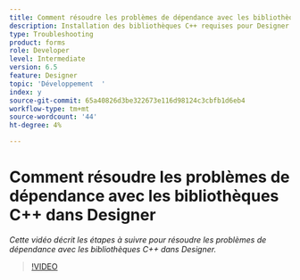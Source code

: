 ```yaml
---
title: Comment résoudre les problèmes de dépendance avec les bibliothèques C++ dans Designer
description: Installation des bibliothèques C++ requises pour Designer
type: Troubleshooting
product: forms
role: Developer
level: Intermediate
version: 6.5
feature: Designer
topic: 'Développement  '
index: y
source-git-commit: 65a40826d3be322673e116d98124c3cbfb1d6eb4
workflow-type: tm+mt
source-wordcount: '44'
ht-degree: 4%

---
```



# Comment résoudre les problèmes de dépendance avec les bibliothèques C++ dans Designer

*Cette vidéo décrit les étapes à suivre pour résoudre les problèmes de dépendance avec les bibliothèques C++ dans Designer.*

>[!VIDEO](https://video.tv.adobe.com/v/335576?quality=9&learn=on)
